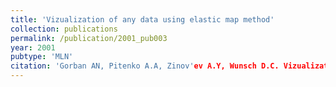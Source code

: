```yaml
---
title: 'Vizualization of any data using elastic map method'
collection: publications
permalink: /publication/2001_pub003
year: 2001
pubtype: 'MLN'
citation: 'Gorban AN, Pitenko A.A, Zinov'ev A.Y, Wunsch D.C. Vizualization of any data using elastic map method. <i>Smart Engineering System Design</i>. 2001, V.11, p. 363-368.'
---
```

